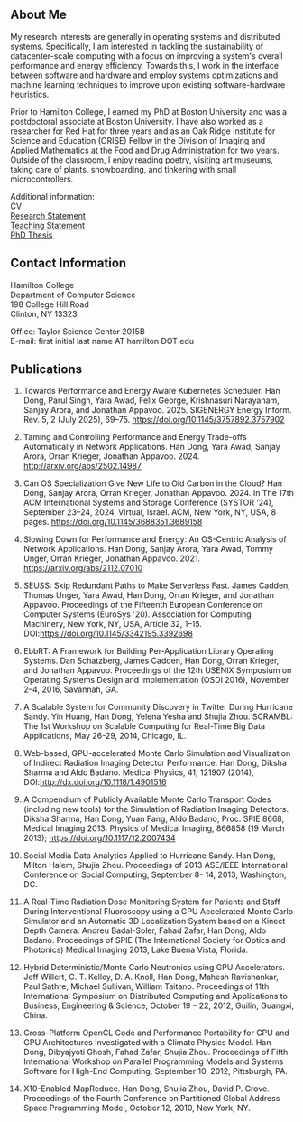 ## About Me
My research interests are generally in operating systems and distributed systems. Specifically, I am interested in tackling the sustainability of datacenter-scale computing with a focus on improving a system's overall performance and energy efficiency. Towards this, I work in the interface between software and hardware and employ systems optimizations and machine learning techniques to improve upon existing software-hardware heuristics. 

Prior to Hamilton College, I earned my PhD at Boston University and was a postdoctoral associate at Boston University. I have also worked as a researcher for Red Hat for three years and as an Oak Ridge Institute for Science and Education (ORISE) Fellow in the Division of Imaging and Applied Mathematics at the Food and Drug Administration for two years. Outside of the classroom, I enjoy reading poetry, visiting art museums, taking care of plants, snowboarding, and tinkering with small microcontrollers.

Additional information:  
[CV](https://handong32.github.io/HanDongCV.pdf)  
[Research Statement](https://handong32.github.io/HanDongResearchStatement.pdf)  
[Teaching Statement](https://handong32.github.io/HanDongTeachingStatement.pdf)  
[PhD Thesis](https://handong32.github.io/PhDThesis.pdf)

## Contact Information
Hamilton College  
Department of Computer Science  
198 College Hill Road  
Clinton, NY 13323


Office: Taylor Science Center 2015B  
E-mail: first initial last name AT hamilton DOT edu

## Publications

1. Towards Performance and Energy Aware Kubernetes Scheduler. Han Dong, Parul Singh, Yara Awad, Felix George, Krishnasuri Narayanam, Sanjay Arora, and Jonathan Appavoo. 2025. SIGENERGY Energy Inform. Rev. 5, 2 (July 2025), 69–75. https://doi.org/10.1145/3757892.3757902

2. Taming and Controlling Performance and Energy Trade-offs Automatically in Network Applications. Han Dong, Yara Awad, Sanjay Arora, Orran Krieger, Jonathan Appavoo. 2024. http://arxiv.org/abs/2502.14987

3. Can OS Specialization Give New Life to Old Carbon in the Cloud? Han Dong, Sanjay Arora, Orran Krieger, Jonathan Appavoo. 2024. In The 17th ACM International Systems and Storage Conference (SYSTOR ’24), September 23–24, 2024, Virtual, Israel. ACM, New York, NY, USA, 8 pages. https://doi.org/10.1145/3688351.3689158 

4. Slowing Down for Performance and Energy: An OS-Centric Analysis of Network Applications. Han Dong, Sanjay Arora, Yara Awad, Tommy Unger, Orran Krieger, Jonathan Appavoo. 2021. https://arxiv.org/abs/2112.07010 

5. SEUSS: Skip Redundant Paths to Make Serverless Fast. James Cadden, Thomas Unger, Yara Awad, Han Dong, Orran Krieger, and Jonathan Appavoo. Proceedings of the Fifteenth European Conference on Computer Systems (EuroSys '20). Association for Computing Machinery, New York, NY, USA, Article 32, 1–15. DOI:https://doi.org/10.1145/3342195.3392698 

6. EbbRT: A Framework for Building Per-Application Library Operating Systems. Dan Schatzberg, James Cadden, Han Dong, Orran Krieger, and Jonathan Appavoo. Proceedings of the 12th USENIX Symposium on Operating Systems Design and Implementation (OSDI 2016), November 2–4, 2016, Savannah, GA. 

7. A Scalable System for Community Discovery in Twitter During Hurricane Sandy. Yin Huang, Han Dong, Yelena Yesha and Shujia Zhou. SCRAMBL: The 1st Workshop on Scalable Computing for Real-Time Big Data Applications, May 26-29, 2014, Chicago, IL. 

8. Web-based, GPU-accelerated Monte Carlo Simulation and Visualization of Indirect Radiation Imaging Detector Performance. Han Dong, Diksha Sharma and Aldo Badano. Medical Physics, 41, 121907 (2014), DOI:http://dx.doi.org/10.1118/1.4901516 

9. A Compendium of Publicly Available Monte Carlo Transport Codes (including new tools) for the Simulation of Radiation Imaging Detectors. Diksha Sharma, Han Dong, Yuan Fang, Aldo Badano, Proc. SPIE 8668, Medical Imaging 2013: Physics of Medical Imaging, 866858 (19 March 2013); https://doi.org/10.1117/12.2007434 

10. Social Media Data Analytics Applied to Hurricane Sandy. Han Dong, Milton Halem, Shujia Zhou. Proceedings of 2013 ASE/IEEE International Conference on Social Computing, September 8- 14, 2013, Washington, DC. 

11. A Real-Time Radiation Dose Monitoring System for Patients and Staff During Interventional Fluoroscopy using a GPU Accelerated Monte Carlo Simulator and an Automatic 3D Localization System based on a Kinect Depth Camera. Andreu Badal-Soler, Fahad Zafar, Han Dong, Aldo Badano. Proceedings of SPIE (The International Society for Optics and Photonics) Medical Imaging 2013, Lake Buena Vista, Florida.

12. Hybrid Deterministic/Monte Carlo Neutronics using GPU Accelerators. Jeff Willert, C. T. Kelley, D. A. Knoll, Han Dong, Mahesh Ravishankar, Paul Sathre, Michael Sullivan, William Taitano. Proceedings of 11th International Symposium on Distributed Computing and Applications to Business, Engineering & Science, October 19 – 22, 2012, Guilin, Guangxi, China. 

13. Cross-Platform OpenCL Code and Performance Portability for CPU and GPU Architectures Investigated with a Climate Physics Model. Han Dong, Dibyajyoti Ghosh, Fahad Zafar, Shujia Zhou. Proceedings of Fifth International Workshop on Parallel Programming Models and Systems Software for High-End Computing, September 10, 2012, Pittsburgh, PA. 

14. X10-Enabled MapReduce. Han Dong, Shujia Zhou, David P. Grove. Proceedings of the Fourth Conference on Partitioned Global Address Space Programming Model, October 12, 2010, New York, NY. 

